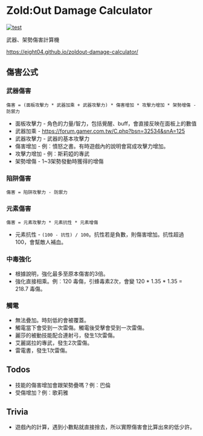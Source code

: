 Zold:Out Damage Calculator
==========================

[![test](https://github.com/eight04/zoldout-damage-calculator/actions/workflows/test.yml/badge.svg)](https://github.com/eight04/zoldout-damage-calculator/actions/workflows/test.yml)

武器、架勢傷害計算機

https://eight04.github.io/zoldout-damage-calculator/

傷害公式
--------

### 武器傷害

```
傷害 = (面板攻擊力 * 武器加乘 + 武器攻擊力) * 傷害增加 * 攻擊力增加 * 架勢增傷 - 防禦力
```

* 面板攻擊力 - 角色的力量/智力，包括覺醒、buff，會直接反映在面板上的數值
* 武器加乘 - https://forum.gamer.com.tw/C.php?bsn=32534&snA=125
* 武器攻擊力 - 武器的基本攻擊力
* 傷害增加 - 例︰憤怒之書。有時遊戲內的說明會寫成攻擊力增加。
* 攻擊力增加 - 例︰斯莉婭的專武
* 架勢增傷 - 1~3架勢發動時獲得的增傷

### 陷阱傷害

```
傷害 = 陷阱攻擊力 - 防禦力
```

### 元素傷害

```
傷害 = 元素攻擊力 * 元素抗性 * 元素增傷
```

* 元素抗性 - `(100 - 抗性) / 100`。抗性若是負數，則傷害增加。抗性超過 100，會幫敵人補血。

### 中毒強化

* 根據說明，強化最多至原本傷害的3倍。
* 強化直接相乘。例︰120 毒傷，引蜂毒素2次，會變 120 * 1.35 * 1.35 = 218.7 毒傷。

### 觸電

* 無法疊加。時刻低的會被覆蓋。
* 觸電當下會受到一次雷傷。觸電後受擊會受到一次雷傷。
* 麗莎的被動技能配合連射弓，發生1次雷傷。
* 艾麗諾拉的專武，發生2次雷傷。
* 雷電書，發生1次雷傷。

Todos
-----

* 技能的傷害增加會跟架勢疊嗎？例︰巴倫
* 受傷增加？例︰歌莉雅

Trivia
------

* 遊戲內的計算，遇到小數點就直接捨去，所以實際傷害會比算出來的低少許。

